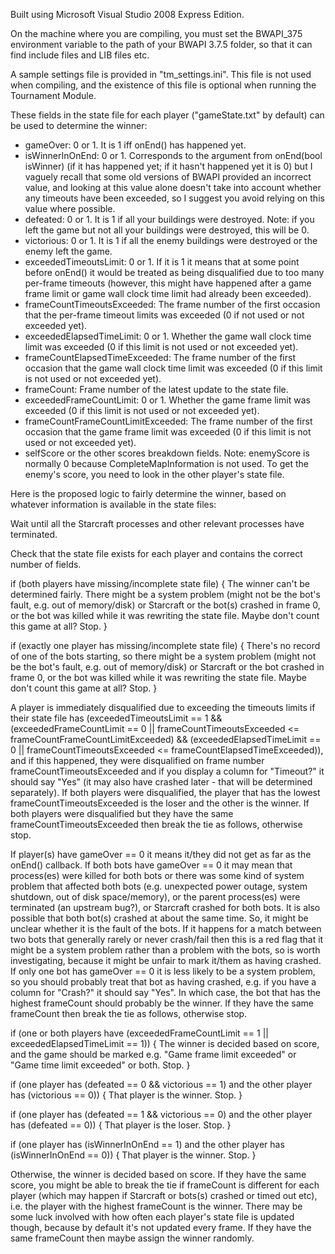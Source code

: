 Built using Microsoft Visual Studio 2008 Express Edition.

On the machine where you are compiling, you must set the BWAPI_375 environment variable to the path of your BWAPI 3.7.5 folder, so that it can find include files and LIB files etc.

A sample settings file is provided in "tm_settings.ini". This file is not used when compiling, and the existence of this file is optional when running the Tournament Module.

These fields in the state file for each player ("gameState.txt" by default) can be used to determine the winner:
* gameOver: 0 or 1. It is 1 iff onEnd() has happened yet.
* isWinnerInOnEnd: 0 or 1. Corresponds to the argument from onEnd(bool isWinner) (if it has happened yet; if it hasn't happened yet it is 0) but I vaguely recall that some old versions of BWAPI provided an incorrect value, and looking at this value alone doesn't take into account whether any timeouts have been exceeded, so I suggest you avoid relying on this value where possible.
* defeated: 0 or 1. It is 1 if all your buildings were destroyed. Note: if you left the game but not all your buildings were destroyed, this will be 0.
* victorious: 0 or 1. It is 1 if all the enemy buildings were destroyed or the enemy left the game.
* exceededTimeoutsLimit: 0 or 1. If it is 1 it means that at some point before onEnd() it would be treated as being disqualified due to too many per-frame timeouts (however, this might have happened after a game frame limit or game wall clock time limit had already been exceeded).
* frameCountTimeoutsExceeded: The frame number of the first occasion that the per-frame timeout limits was exceeded (0 if not used or not exceeded yet).
* exceededElapsedTimeLimit: 0 or 1. Whether the game wall clock time limit was exceeded (0 if this limit is not used or not exceeded yet).
* frameCountElapsedTimeExceeded: The frame number of the first occasion that the game wall clock time limit was exceeded (0 if this limit is not used or not exceeded yet).
* frameCount: Frame number of the latest update to the state file.
* exceededFrameCountLimit: 0 or 1. Whether the game frame limit was exceeded (0 if this limit is not used or not exceeded yet).
* frameCountFrameCountLimitExceeded: The frame number of the first occasion that the game frame limit was exceeded (0 if this limit is not used or not exceeded yet).
* selfScore or the other scores breakdown fields. Note: enemyScore is normally 0 because CompleteMapInformation is not used. To get the enemy's score, you need to look in the other player's state file.

Here is the proposed logic to fairly determine the winner, based on whatever information is available in the state files:

Wait until all the Starcraft processes and other relevant processes have terminated.

Check that the state file exists for each player and contains the correct number of fields.

if (both players have missing/incomplete state file)
{
    The winner can't be determined fairly. There might be a system problem (might not be the bot's fault, e.g. out of memory/disk) or Starcraft or the bot(s) crashed in frame 0, or the bot was killed while it was rewriting the state file. Maybe don't count this game at all? Stop.
}

if (exactly one player has missing/incomplete state file)
{
    There's no record of one of the bots starting, so there might be a system problem (might not be the bot's fault, e.g. out of memory/disk) or Starcraft or the bot crashed in frame 0, or the bot was killed while it was rewriting the state file. Maybe don't count this game at all? Stop.
}

A player is immediately disqualified due to exceeding the timeouts limits if their state file has (exceededTimeoutsLimit == 1 && (exceededFrameCountLimit == 0 || frameCountTimeoutsExceeded <= frameCountFrameCountLimitExceeded) && (exceededElapsedTimeLimit == 0 || frameCountTimeoutsExceeded <= frameCountElapsedTimeExceeded)), and if this happened, they were disqualified on frame number frameCountTimeoutsExceeded and if you display a column for "Timeout?" it should say "Yes" (it may also have crashed later - that will be determined separately). If both players were disqualified, the player that has the lowest frameCountTimeoutsExceeded is the loser and the other is the winner. If both players were disqualified but they have the same frameCountTimeoutsExceeded then break the tie as follows, otherwise stop.

If player(s) have gameOver == 0 it means it/they did not get as far as the onEnd() callback. If both bots have gameOver == 0 it may mean that process(es) were killed for both bots or there was some kind of system problem that affected both bots (e.g. unexpected power outage, system shutdown, out of disk space/memory), or the parent process(es) were terminated (an upstream bug?), or Starcraft crashed for both bots. It is also possible that both bot(s) crashed at about the same time. So, it might be unclear whether it is the fault of the bots. If it happens for a match between two bots that generally rarely or never crash/fail then this is a red flag that it might be a system problem rather than a problem with the bots, so is worth investigating, because it might be unfair to mark it/them as having crashed. If only one bot has gameOver == 0 it is less likely to be a system problem, so you should probably treat that bot as having crashed, e.g. if you have a column for "Crash?" it should say "Yes". In which case, the bot that has the highest frameCount should probably be the winner. If they have the same frameCount then break the tie as follows, otherwise stop.

if (one or both players have (exceededFrameCountLimit == 1 || exceededElapsedTimeLimit == 1))
{
    The winner is decided based on score, and the game should be marked e.g. "Game frame limit exceeded" or "Game time limit exceeded" or both. Stop.
}

if (one player has (defeated == 0 && victorious == 1) and the other player has (victorious == 0))
{
    That player is the winner. Stop.
}

if (one player has (defeated == 1 && victorious == 0) and the other player has (defeated == 0))
{
    That player is the loser. Stop.
}

if (one player has (isWinnerInOnEnd == 1) and the other player has (isWinnerInOnEnd == 0))
{
    That player is the winner. Stop.
}

Otherwise, the winner is decided based on score. If they have the same score, you might be able to break the tie if frameCount is different for each player (which may happen if Starcraft or bots(s) crashed or timed out etc), i.e. the player with the highest frameCount is the winner. There may be some luck involved with how often each player's state file is updated though, because by default it's not updated every frame. If they have the same frameCount then maybe assign the winner randomly.

